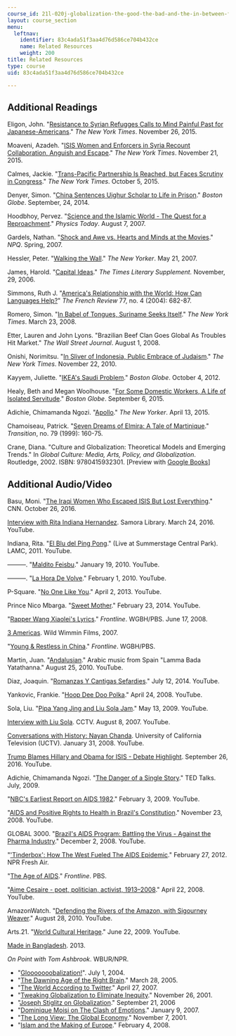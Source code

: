```yaml
---
course_id: 21l-020j-globalization-the-good-the-bad-and-the-in-between-fall-2016
layout: course_section
menu:
  leftnav:
    identifier: 83c4ada51f3aa4d76d586ce704b432ce
    name: Related Resources
    weight: 200
title: Related Resources
type: course
uid: 83c4ada51f3aa4d76d586ce704b432ce

---
```


Additional Readings
-------------------

Eligon, John. "[Resistance to Syrian Refugges Calls to Mind Painful Past for Japanese-Americans](https://www.nytimes.com/2015/11/27/us/for-japanese-americans-resistance-to-syrian-refugees-recalls-long-ago-fears.html?emc=edit_th_20151127&nl=todaysheadlines&nlid=36023456&_r=0)." _The New York Times_. November 26, 2015.

Moaveni, Azadeh. "[ISIS Women and Enforcers in Syria Recount Collaboration, Anguish and Escape](https://www.nytimes.com/2015/11/22/world/middleeast/isis-wives-and-enforcers-in-syria-recount-collaboration-anguish-and-escape.html?emc=edit_th_20151122&nl=todaysheadlines&nlid=36023456&_r=0)." _The New York Times_. November 21, 2015.

Calmes, Jackie. "[Trans-Pacific Partnership Is Reached, but Faces Scrutiny in Congress](https://www.nytimes.com/2015/10/06/business/trans-pacific-partnership-trade-deal-is-reached.html?emc=edit_th_20151006&nl=todaysheadlines&nlid=36023456&_r=0)." _The New York Times_. October 5, 2015.

Denyer, Simon. "[China Sentences Uighur Scholar to Life in Prison](http://www.bostonglobe.com/news/world/2014/09/23/china-sentences-moderate-uighur-scholar-life-prison-for-separatism/YLxf2wFBXly2PMNQM9s9JO/story.html)." _Boston Globe_. September, 24, 2014.

Hoodbhoy, Pervez. "[Science and the Islamic World - The Quest for a Reproachment](http://muslim-science.com/science-and-the-islamic-world-the-quest-for-a-reproachment-pervez-hoodbhoy/)." _Physics Today_. August 7, 2007.

Gardels, Nathan. "[Shock and Awe vs. Hearts and Minds at the Movies](http://www.digitalnpq.org/archive/2007_spring/03_gardels_medavoy.html)." _NPQ_. Spring, 2007.

Hessler, Peter. "[Walking the Wall](http://www.newyorker.com/magazine/2007/05/21/walking-the-wall)." _The New Yorker_. May 21, 2007.

James, Harold. "[Capital Ideas](http://www.the-tls.co.uk/articles/private/capital-ideas/)." _The Times Literary Supplement._ November, 29, 2006.

Simmons, Ruth J. "[America's Relationship with the World: How Can Languages Help?](http://www.jstor.org/stable/25479457)" _The French Review_ 77, no. 4 (2004): 682-87.

Romero, Simon. "[In Babel of Tongues, Suriname Seeks Itself](http://www.nytimes.com/2008/03/23/world/americas/23suriname.html?_r=1&ref=world&oref=slogin)." _The New York Times_. March 23, 2008.

Etter, Lauren and John Lyons. "Brazilian Beef Clan Goes Global As Troubles Hit Market." _The Wall Street Journal_. August 1, 2008.

Onishi, Norimitsu. "[In Sliver of Indonesia, Public Embrace of Judaism](http://www.nytimes.com/2010/11/23/world/asia/23indo.html?_r=1&emc=eta1)." _The New York Times_. November 22, 2010.

Kayyem, Juliette. "[IKEA's Saudi Problem](http://www.bostonglobe.com/opinion/editorials/2012/10/04/ikea-gives-saudi-arabia-pass/ylQI8VEqpmTtyU1qgS4DZI/story.html?event=event12)." _Boston Globe_. October 4, 2012.

Healy, Beth and Megan Woolhouse. "[For Some Domestic Workers, A Life of Isolated Servitude](http://www.bostonglobe.com/business/2015/09/05/domestic/QPgC2J1fczxkPVQl2ZxF8M/story.html)." _Boston Globe_. September 6, 2015.

Adichie, Chimamanda Ngozi. "[Apollo](http://www.newyorker.com/magazine/2015/04/13/apollo)." _The New Yorker_. April 13, 2015.

Chamoiseau, Patrick. "[Seven Dreams of Elmira: A Tale of Martinique](http://www.jstor.org/stable/2903192)." _Transition_, no. 79 (1999): 160-75.

Crane, Diana. "Culture and Globalization: Theoretical Models and Emerging Trends." In _Global Culture: Media, Arts, Policy, and Globalization_. Routledge, 2002. ISBN: 9780415932301. \[Preview with [Google Books](https://books.google.com/books?id=5M5DlUiscucC&lpg=PP1&pg=PA1#v=onepage&q&f=false)\]

Additional Audio/Video
----------------------

Basu, Moni. "[The Iraqi Women Who Escaped ISIS But Lost Everything](http://www.cnn.com/2016/10/26/middleeast/mosul-offensive-women-escaped-isis/index.html)." CNN. October 26, 2016.

[Interview with Rita Indiana Hernandez](https://www.youtube.com/watch?v=vI4Gj2w0Z0Q). Samora Library. March 24, 2016. YouTube.

Indiana, Rita. "[El Blu del Ping Pong](https://www.youtube.com/watch?v=Ip2Gf4dYBfU)." (Live at Summerstage Central Park). LAMC, 2011. YouTube.

———. "[Maldito Feisbu](https://www.youtube.com/watch?v=dx-IKrGvwpE)." January 19, 2010. YouTube.

———. "[La Hora De Volve](https://www.youtube.com/watch?v=osi1cMtfQCU)." February 1, 2010. YouTube.

P-Square. "[No One Like You](https://www.youtube.com/watch?v=7sbj_7mRyAg)." April 2, 2013. YouTube.

Prince Nico Mbarga. "[Sweet Mother](https://www.youtube.com/watch?v=XFqgZFdBJyU)." February 23, 2014. YouTube.

"[Rapper Wang Xiaolei's Lyrics](http://www.pbs.org/wgbh/pages/frontline/youngchina/music/lyrics.html)." _Frontline_. WGBH/PBS. June 17, 2008.

[3 Americas](http://www.wildwimminfilms.com/3-americas/). Wild Wimmin Films, 2007.

"[Young & Restless in China](http://www.pbs.org/wgbh/frontline/film/youngchina/)." _Frontline_. WGBH/PBS.

Martin, Juan. "[Andalusian](https://www.youtube.com/watch?v=qClCmd5zf9w)." Arabic music from Spain "Lamma Bada Yatathanna." August 25, 2010. YouTube.

Diaz, Joaquin. "[Romanzas Y Cantigas Sefardies](https://www.youtube.com/watch?v=NbJlOaPRuKc)." July 12, 2014. YouTube.

Yankovic, Frankie. "[Hoop Dee Doo Polka](https://www.youtube.com/watch?v=YXtHyydM5Ac)." April 24, 2008. YouTube.

Sola, Liu. "[Pipa Yang Jing and Liu Sola Jam](https://www.youtube.com/watch?v=bBq3urEWh4Q)." May 13, 2009. YouTube.

[Interview with Liu Sola](https://www.youtube.com/watch?v=ltEMH9DFvhw). CCTV. August 8, 2007. YouTube.

[Conversations with History: Nayan Chanda](https://www.youtube.com/watch?v=0EvriWgx4xo). University of California Television (UCTV). January 31, 2008. YouTube.

[Trump Blames Hillary and Obama for ISIS - Debate Highlight](https://www.youtube.com/watch?v=nJ5DZmg5_zg). September 26, 2016. YouTube.

Adichie, Chimamanda Ngozi. "[The Danger of a Single Story](http://www.ted.com/talks/chimamanda_adichie_the_danger_of_a_single_story)." TED Talks. July, 2009.

"[NBC's Earliest Report on AIDS 1982](https://www.youtube.com/watch?v=1LKJ5ZzzL0w)." February 3, 2009. YouTube.

"[AIDS and Positive Rights to Health in Brazil's Constitution](https://www.youtube.com/watch?v=96NlwmRAba8)." November 23, 2008. YouTube.

GLOBAL 3000. "[Brazil's AIDS Program: Battling the Virus - Against the Pharma Industry](https://www.youtube.com/watch?v=1tkmEMoopr8)." December 2, 2008. YouTube.

"['Tinderbox': How The West Fueled The AIDS Epidemic](http://www.npr.org/2012/02/27/147491878/tinderbox-how-the-west-fueled-the-aids-epidemic)." February 27, 2012. NPR Fresh Air.

"[The Age of AIDS](http://www.pbs.org/wgbh/pages/frontline/aids/)." _Frontline_. PBS.

"[Aime Cesaire - poet, politician, activist, 1913–2008](https://www.youtube.com/watch?v=dG8rvp0BmOg)." April 22, 2008. YouTube.

AmazonWatch. "[Defending the Rivers of the Amazon, with Sigourney Weaver](https://www.youtube.com/watch?v=K-seAAIsJLQ)." August 28, 2010. YouTube.

Arts.21. "[World Cultural Heritage](https://www.youtube.com/watch?v=vVU17GC2VPQ)." June 22, 2009. YouTube.

[Made in Bangladesh](http://topdocumentaryfilms.com/made-bangladesh/). 2013.

_On Point with Tom Ashbrook_. WBUR/NPR.

*   "[Glooooooobalization!](http://onpoint.legacy.wbur.org/2004/07/01/glooooooobalization)". July 1, 2004.
*   "[The Dawning Age of the Right Brain](http://onpoint.legacy.wbur.org/2005/03/28/the-dawning-age-of-the-right-brain)." March 28, 2005.
*   "[The World According to Twitter](http://onpoint.legacy.wbur.org/2007/04/27/the-world-according-to-twitter)." April 27, 2007.
*   "[Tweaking Globalization to Eliminate Inequity](http://onpoint.legacy.wbur.org/2001/11/26/tweaking-globalization-to-eliminate-inequity)." November 26, 2001.
*   "[Joseph Stiglitz on Globalization](http://onpoint.legacy.wbur.org/2006/09/21/joseph-stiglitz-on-globalization)." September 21, 2006
*   "[Dominique Moisi on The Clash of Emotions](http://onpoint.legacy.wbur.org/2007/01/09/the-clash-of-emotions)." January 9, 2007.
*   "[The Long View: The Global Economy](http://onpoint.legacy.wbur.org/2001/11/07/the-long-view-the-global-economy)." November 7, 2001.
*   "[Islam and the Making of Europe](http://onpoint.legacy.wbur.org/2008/02/04/islam-and-the-making-of-europe)." February 4, 2008.